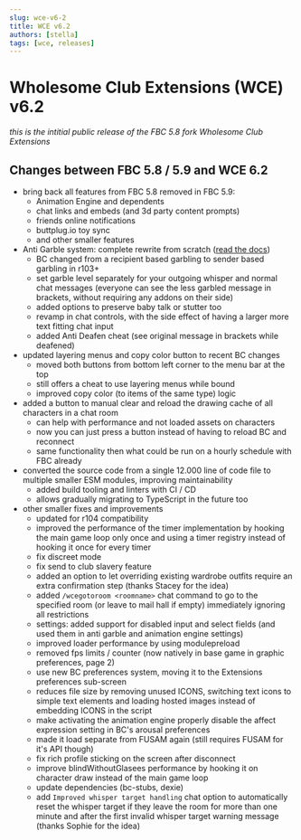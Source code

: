 ```yaml
---
slug: wce-v6-2
title: WCE v6.2
authors: [stella]
tags: [wce, releases]
---
```


# Wholesome Club Extensions (WCE) v6.2

*this is the intitial public release of the FBC 5.8 fork Wholesome Club Extensions*

## Changes between FBC 5.8 / 5.9 and WCE 6.2
* bring back all features from FBC 5.8 removed in FBC 5.9:
    * Animation Engine and dependents
    * chat links and embeds (and 3d party content prompts)
    * friends online notifications
    * buttplug.io toy sync
    * and other smaller features
* Anti Garble system: complete rewrite from scratch ([read the docs](https://github.com/KittenApps/WCE/wiki/Anti-Garble-system))
    * BC changed from a recipient based garbling to sender based garbling in r103+
    * set garble level separately for your outgoing whisper and normal chat messages (everyone can see the less garbled message in brackets, without requiring any addons on their side)
    * added options to preserve baby talk or stutter too
    * revamp in chat controls, with the side effect of having a larger more text fitting chat input
    * added Anti Deafen cheat (see original message in brackets while deafened)
* updated layering menus and copy color button to recent BC changes
  * moved both buttons from bottom left corner to the menu bar at the top
  * still offers a cheat to use layering menus while bound
  * improved copy color (to items of the same type) logic
* added a button to manual clear and reload the drawing cache of all characters in a chat room
  * can help with performance and not loaded assets on characters
  * now you can just press a button instead of having to reload BC and reconnect
  * same functionality then what could be run on a hourly schedule with FBC already
* converted the source code from a single 12.000 line of code file to multiple smaller ESM modules, improving maintainability
  * added build tooling and linters with CI / CD
  * allows gradually migrating to TypeScript in the future too
* other smaller fixes and improvements
  * updated for r104 compatibility
  * improved the performance of the timer implementation by hooking the main game loop only once and using a timer registry instead of hooking it once for every timer
  * fix discreet mode
  * fix send to club slavery feature
  * added an option to let overriding existing wardrobe outfits require an extra confirmation step (thanks Stacey for the idea)
  * added `/wcegotoroom <roomname>` chat command to go to the specified room (or leave to mail hall if empty) immediately ignoring all restrictions
  * settings: added support for disabled input and select fields (and used them in anti garble and animation engine settings)
  * improved loader performance by using modulepreload
  * removed fps limits / counter (now natively in base game in graphic preferences, page 2)
  * use new BC preferences system, moving it to the Extensions preferences sub-screen
  * reduces file size by removing unused ICONS, switching text icons to simple text elements and loading hosted images instead of embedding ICONS in the script
  * make activating the animation engine properly disable the affect expression setting in BC's arousal preferences
  * made it load separate from FUSAM again (still requires FUSAM for it's API though)
  * fix rich profile sticking on the screen after disconnect
  * improve blindWithoutGlasees performance by hooking it on character draw instead of the main game loop
  * update dependencies (bc-stubs, dexie)
  * add `Improved whisper target handling` chat option to automatically reset the whisper target if they leave the room for more than one minute and after the first invalid whisper target warning message (thanks Sophie for the idea)